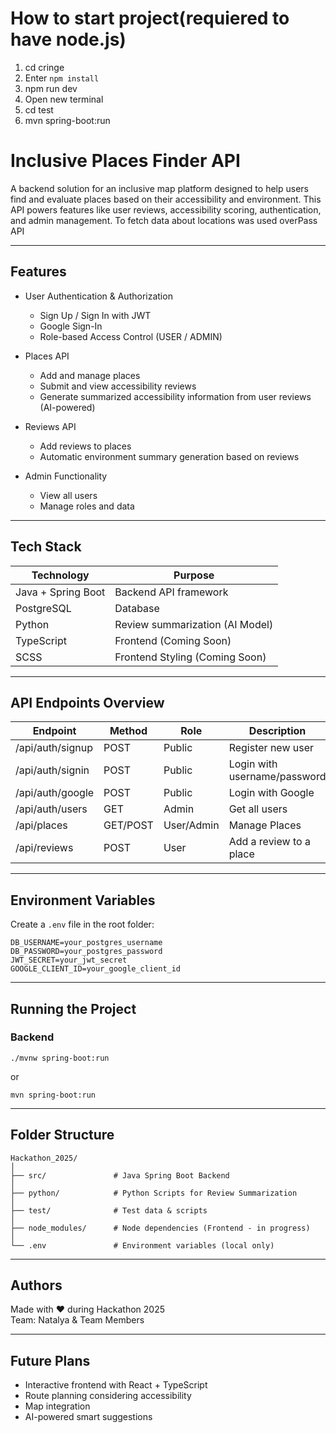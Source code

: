 # How to start project(requiered to have node.js)
1. cd cringe
2. Enter `npm install`
3. npm run dev
4. Open new terminal
5. cd test
6. mvn spring-boot:run

# Inclusive Places Finder API

A backend solution for an inclusive map platform designed to help users find and evaluate places based on their accessibility and environment. This API powers features like user reviews, accessibility scoring, authentication, and admin management.
To fetch data about locations was used overPass API

---

## Features

- User Authentication & Authorization
  - Sign Up / Sign In with JWT
  - Google Sign-In
  - Role-based Access Control (USER / ADMIN)
  
- Places API
  - Add and manage places
  - Submit and view accessibility reviews
  - Generate summarized accessibility information from user reviews (AI-powered)
  
- Reviews API
  - Add reviews to places
  - Automatic environment summary generation based on reviews

- Admin Functionality
  - View all users
  - Manage roles and data

---

## Tech Stack

| Technology | Purpose                          |
|------------|---------------------------------|
| Java + Spring Boot | Backend API framework |
| PostgreSQL        | Database               |
| Python            | Review summarization (AI Model) |
| TypeScript        | Frontend (Coming Soon) |
| SCSS              | Frontend Styling (Coming Soon) |

---

## API Endpoints Overview

| Endpoint | Method | Role | Description |
|----------|--------|------|-------------|
| /api/auth/signup | POST | Public | Register new user |
| /api/auth/signin | POST | Public | Login with username/password |
| /api/auth/google | POST | Public | Login with Google |
| /api/auth/users | GET | Admin | Get all users |
| /api/places | GET/POST | User/Admin | Manage Places |
| /api/reviews | POST | User | Add a review to a place |

---

## Environment Variables

Create a `.env` file in the root folder:

```
DB_USERNAME=your_postgres_username
DB_PASSWORD=your_postgres_password
JWT_SECRET=your_jwt_secret
GOOGLE_CLIENT_ID=your_google_client_id
```

---

## Running the Project

### Backend

```
./mvnw spring-boot:run
```

or

```
mvn spring-boot:run
```

---

## Folder Structure

```
Hackathon_2025/
│
├── src/               # Java Spring Boot Backend
│
├── python/            # Python Scripts for Review Summarization
│
├── test/              # Test data & scripts
│
├── node_modules/      # Node dependencies (Frontend - in progress)
│
└── .env               # Environment variables (local only)
```

---

## Authors

Made with ❤️ during Hackathon 2025  
Team: Natalya & Team Members  

---

## Future Plans

- Interactive frontend with React + TypeScript
- Route planning considering accessibility
- Map integration
- AI-powered smart suggestions
